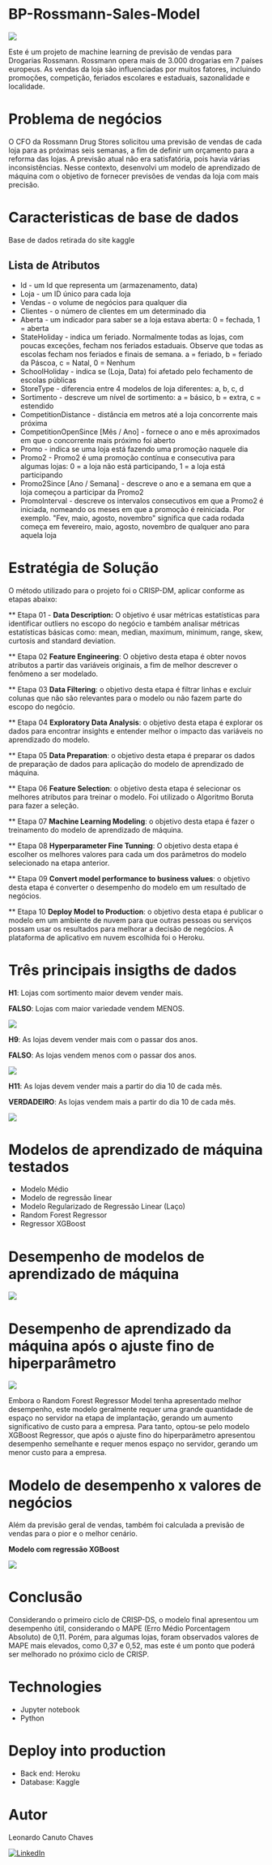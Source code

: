 # BP-Rossmann-Sales-Model

![](https://github.com/Leonardo-Canuto/DSProducao2/blob/master/img/negocio-digital-800x445.jpg)


Este é um projeto de machine learning de previsão de vendas para Drogarias Rossmann.
Rossmann opera mais de 3.000 drogarias em 7 países europeus.  As vendas da loja são influenciadas por muitos fatores, incluindo promoções, competição, feriados escolares e estaduais, sazonalidade e localidade. 

# Problema de negócios
O CFO da Rossmann Drug Stores solicitou uma previsão de vendas de cada loja para as próximas seis semanas, a fim de definir um orçamento para a reforma das lojas. A previsão atual não era satisfatória, pois havia várias inconsistências. Nesse contexto, desenvolvi um modelo de aprendizado de máquina com o objetivo de fornecer previsões de vendas da loja com mais precisão.

# Caracteristicas de base de dados
Base de dados retirada do site kaggle

## Lista de Atributos
- Id - um Id que representa um (armazenamento, data) 
- Loja - um ID único para cada loja
- Vendas - o volume de negócios para qualquer dia
- Clientes - o número de clientes em um determinado dia
- Aberta - um indicador para saber se a loja estava aberta: 0 = fechada, 1 = aberta
- StateHoliday - indica um feriado. Normalmente todas as lojas, com poucas exceções, fecham nos feriados estaduais. Observe que todas as escolas fecham nos feriados e finais de semana. a = feriado, b = feriado da Páscoa, c = Natal, 0 = Nenhum
- SchoolHoliday - indica se (Loja, Data) foi afetado pelo fechamento de escolas públicas
- StoreType - diferencia entre 4 modelos de loja diferentes: a, b, c, d
- Sortimento - descreve um nível de sortimento: a = básico, b = extra, c = estendido
- CompetitionDistance - distância em metros até a loja concorrente mais próxima
- CompetitionOpenSince [Mês / Ano] - fornece o ano e mês aproximados em que o concorrente mais próximo foi aberto
- Promo - indica se uma loja está fazendo uma promoção naquele dia
- Promo2 - Promo2 é uma promoção contínua e consecutiva para algumas lojas: 0 = a loja não está participando, 1 = a loja está participando
- Promo2Since [Ano / Semana] - descreve o ano e a semana em que a loja começou a participar da Promo2
- PromoInterval - descreve os intervalos consecutivos em que a Promo2 é iniciada, nomeando os meses em que a promoção é reiniciada. Por exemplo. "Fev, maio, agosto, novembro" significa que cada rodada começa em fevereiro, maio, agosto, novembro de qualquer ano para aquela loja

# Estratégia de Solução
O método utilizado para o projeto foi o CRISP-DM, aplicar conforme as etapas abaixo:

** Etapa 01 - **Data Description:**  O objetivo é usar métricas estatísticas para identificar outliers no escopo do negócio e também analisar métricas estatísticas básicas como: mean, median, maximum, minimum, range, skew, curtosis and standard deviation.

** Etapa 02 **Feature Engineering**: O objetivo desta etapa é obter novos atributos a partir das variáveis ​​originais, a fim de melhor descrever o fenômeno a ser modelado.

** Etapa 03  **Data Filtering**: o objetivo desta etapa é filtrar linhas e excluir colunas que não são relevantes para o modelo ou não fazem parte do escopo do negócio.

** Etapa 04  **Exploratory Data Analysis**: o objetivo desta etapa é explorar os dados para encontrar insights e entender melhor o impacto das variáveis ​​no aprendizado do modelo.

** Etapa 05  **Data Preparation**: o objetivo desta etapa é preparar os dados de preparação de dados para aplicação do modelo de aprendizado de máquina.

** Etapa 06  **Feature Selection**: o objetivo desta etapa é selecionar os melhores atributos para treinar o modelo. Foi utilizado o Algoritmo Boruta para fazer a seleção.

** Etapa 07  **Machine Learning Modeling**: o objetivo desta etapa é fazer o treinamento do modelo de aprendizado de máquina.

** Etapa 08  **Hyperparameter Fine Tunning**: O objetivo desta etapa é escolher os melhores valores para cada um dos parâmetros do modelo selecionado na etapa anterior.

** Etapa 09  **Convert model performance to business values**: o objetivo desta etapa é converter o desempenho do modelo em um resultado de negócios.

** Etapa 10  **Deploy Model to Production**: o objetivo desta etapa é publicar o modelo em um ambiente de nuvem para que outras pessoas ou serviços possam usar os resultados para melhorar a decisão de negócios. A plataforma de aplicativo em nuvem escolhida foi o Heroku.

# Três principais insigths de dados
**H1**: Lojas com sortimento maior devem vender mais.

**FALSO**: Lojas com maior variedade vendem MENOS.

![](https://github.com/Leonardo-Canuto/DSProducao2/blob/master/img/imagem1.png)

**H9**: As lojas devem vender mais com o passar dos anos.

**FALSO**: As lojas vendem menos com o passar dos anos.

![](https://github.com/Leonardo-Canuto/DSProducao2/blob/master/img/imagem2.png)


 **H11**: As lojas devem vender mais a partir do dia 10 de cada mês.
 
**VERDADEIRO**: As lojas vendem mais a partir do dia 10 de cada mês.

![](https://github.com/Leonardo-Canuto/DSProducao2/blob/master/img/download3.png)

# Modelos de aprendizado de máquina testados

- Modelo Médio
- Modelo de regressão linear
- Modelo Regularizado de Regressão Linear (Laço)
- Random Forest Regressor
- Regressor XGBoost

# Desempenho de modelos de aprendizado de máquina

![](https://github.com/Leonardo-Canuto/DSProducao2/blob/master/img/modelos.png)

# Desempenho de aprendizado da máquina após o ajuste fino de hiperparâmetro

![](https://github.com/Leonardo-Canuto/DSProducao2/blob/master/img/xgboost.png)

Embora o Random Forest Regressor Model tenha apresentado melhor desempenho, este modelo geralmente requer uma grande quantidade de espaço no servidor na etapa de implantação, gerando um aumento significativo de custo para a empresa. Para tanto, optou-se pelo modelo XGBoost Regressor, que após o ajuste fino do hiperparâmetro apresentou desempenho semelhante e requer menos espaço no servidor, gerando um menor custo para a empresa.

# Modelo de desempenho x valores de negócios

Além da previsão geral de vendas, também foi calculada a previsão de vendas para o pior e o melhor cenário.

**Modelo com regressão XGBoost**

![](https://github.com/Leonardo-Canuto/DSProducao2/blob/master/img/cenarios.png)


# Conclusão

Considerando o primeiro ciclo de CRISP-DS, o modelo final apresentou um desempenho útil, considerando o MAPE (Erro Médio Porcentagem Absoluto) de 0,11. Porém, para algumas lojas, foram observados valores de MAPE mais elevados, como 0,37 e 0,52, mas este é um ponto que poderá ser melhorado no próximo ciclo de CRISP.

# Technologies
- Jupyter notebook
- Python

# Deploy into production
- Back end: Heroku
- Database: Kaggle

# Autor
  Leonardo Canuto Chaves


[<img alt="LinkedIn" src="https://img.shields.io/badge/LinkedIn-0077B5?style=for-the-badge&logo=linkedin&logoColor=white"/>]( https://www.linkedin.com/in/perfilleonardocanuto/)
